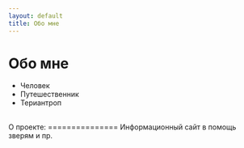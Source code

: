 ```yaml
---
layout: default
title: Обо мне
---
```


Обо мне
========

* Человек
* Путешественник
* Териантроп

<br />
О проекте:
===============
Информационный сайт в помощь зверям и пр.

<br />  

